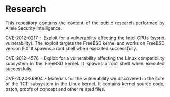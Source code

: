 <div align="justify">
<h1>Research</h1>

This repository contains the content of the public research performed by Allele Security Intelligence.

CVE-2012-0217  - Exploit for a vulnerability affecting the Intel CPUs (sysret vulnerability). The exploit targets the FreeBSD kernel and works on FreeBSD version 9.0. It spawns a root shell when executed successfully.

CVE-2012-4576  - Exploit for a vulnerability affecting the Linux compatibility subsystem in the FreeBSD kernel. It spawns a root shell when executed successfully.

CVE-2024-36904 - Materials for the vulnerability we discovered in the core of the TCP subsystem in the Linux kernel. It contains kernel source code, patch, proofs of concept and other related files.
</div>
